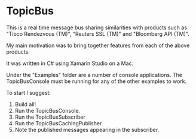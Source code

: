TopicBus
========

This is a real time message bus sharing similarities with products such as "Tibco Rendezvous (TM)",
"Reuters SSL (TM)" and "Bloomberg API (TM)".

My main motivation was to bring together features from each of the above products.

It was written in C# using Xamarin Studio on a Mac.

Under the "Examples" folder are a number of console applications. The TopicBusConsole must be running
for any of the other examples to work.

To start I suggest:
1. Build all!
2. Run the TopicBusConsole.
3. Run the TopicBusSubscriber
4. Run the TopicBusCachingPublisher.
5. Note the published messages appearing in the subscriber.
